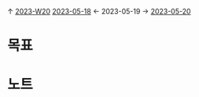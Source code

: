 
↑ [2023-W20](2023-W20.md)
[2023-05-18](2023-05-18.md) ← 2023-05-19 → [2023-05-20](2023-05-20.md)


# 목표



# 노트




